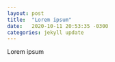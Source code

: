 ```yaml
---
layout: post
title:  "Lorem ipsum"
date:   2020-10-11 20:53:35 -0300
categories: jekyll update
---
```


Lorem ipsum